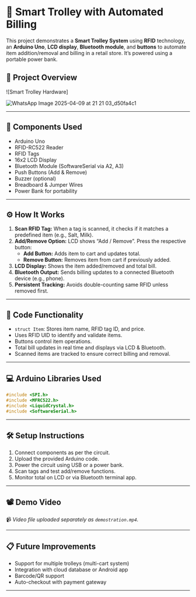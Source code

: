
# 🛒 Smart Trolley with Automated Billing

This project demonstrates a **Smart Trolley System** using **RFID** technology, an **Arduino Uno**, **LCD display**, **Bluetooth module**, and **buttons** to automate item addition/removal and billing in a retail store. It’s powered using a portable power bank.

## 📸 Project Overview

![Smart Trolley Hardware]

![WhatsApp Image 2025-04-09 at 21 21 03_d50fa4c1](https://github.com/user-attachments/assets/c7f0bb7f-0645-42ad-9c4a-b5ffd7e3c9ab)

---

## 🔧 Components Used

- Arduino Uno
- RFID-RC522 Reader
- RFID Tags
- 16x2 LCD Display
- Bluetooth Module (SoftwareSerial via A2, A3)
- Push Buttons (Add & Remove)
- Buzzer (optional)
- Breadboard & Jumper Wires
- Power Bank for portability

---

## ⚙️ How It Works

1. **Scan RFID Tag:** When a tag is scanned, it checks if it matches a predefined item (e.g., Salt, Milk).
2. **Add/Remove Option:** LCD shows “Add / Remove”. Press the respective button:
   - **Add Button:** Adds item to cart and updates total.
   - **Remove Button:** Removes item from cart if previously added.
3. **LCD Display:** Shows the item added/removed and total bill.
4. **Bluetooth Output:** Sends billing updates to a connected Bluetooth device (e.g., phone).
5. **Persistent Tracking:** Avoids double-counting same RFID unless removed first.

---

## 🧠 Code Functionality

- `struct Item`: Stores item name, RFID tag ID, and price.
- Uses RFID UID to identify and validate items.
- Buttons control item operations.
- Total bill updates in real time and displays via LCD & Bluetooth.
- Scanned items are tracked to ensure correct billing and removal.

---

## 💻 Arduino Libraries Used

```cpp
#include <SPI.h>
#include <MFRC522.h>
#include <LiquidCrystal.h>
#include <SoftwareSerial.h>
```

---

## 🛠️ Setup Instructions

1. Connect components as per the circuit.
2. Upload the provided Arduino code.
3. Power the circuit using USB or a power bank.
4. Scan tags and test add/remove functions.
5. Monitor total on LCD or via Bluetooth terminal app.

---

## 📽️ Demo Video

📹 *Video file uploaded separately as `demostration.mp4`.*

---

## 📋 Future Improvements

- Support for multiple trolleys (multi-cart system)
- Integration with cloud database or Android app
- Barcode/QR support
- Auto-checkout with payment gateway

---



